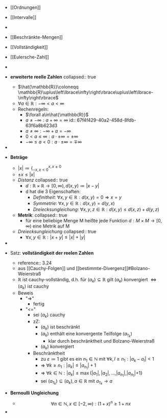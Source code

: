 - [[Ordnungen]]
- [[Intervalle]]
-
- [[Beschränkte-Mengen]]
- [[Vollständigkeit]]
- [[Eulersche-Zahl]]
-
- **erweiterte reelle Zahlen**
  collapsed:: true
	- $\hat{\mathbb{R}}\coloneqq \mathbb{R}\uplus\left\lbrace\infty\right\rbrace\uplus\left\lbrace-\infty\right\rbrace$
	- $\forall a\in\mathbb{R}:-\infty<a<\infty$
	- Rechenregeln:
		- $\forall a\in\hat{\mathbb{R}}$
		- $a\neq-\infty:a+\infty=\infty$
		  id:: 67f4f429-40a2-458d-8fdb-63f6a8b623d3
		- $a\neq\infty:-\infty+a=-\infty$
		- $0<a\leq\infty:a\cdot\pm\infty=\pm\infty$
		- $-\infty\leq a<0:a\cdot\pm\infty=\mp\infty$
-
- **Beträge**
	- $\left|x\right|\coloneqq \left\lbrace_{-x,x<0}^{x,x\geq0}\right.$
	- $\pm x\leq\left|x\right|$
	- *Distanz*
	  collapsed:: true
		- $d:\mathbb{R}\times\mathbb{R}\rightarrow\left\lbrack0,\infty\right),d\left(x,y\right)\coloneqq \left|x-y\right|$
		- d hat die 3 Eigenschaften:
			- *Definitheit*: $\forall x,y\in\mathbb{R}:d\left(x,y\right)=0\Rightarrow x=y$
			- *Symmetrie*: $\forall x,y\in\mathbb{R}:d\left(x,y\right)=d\left(y,x\right)$
			- *Dreiecksungleichung*: $\forall x,y,z\in\mathbb{R}:d\left(x,y\right)\leq d\left(x,z\right)+d\left(y,z\right)$
	- **Metrik**:
	  collapsed:: true
		- für eine beliebige Menge M heißte jede Funktion $d:M\times M\rightarrow\left\lbrack0,\infty\right)$ eine Metrik auf M
	- *Dreiecksungleichung*
	  collapsed:: true
		- $\forall x,y\in\mathbb{R}:\left|x+y\right|\leq\left|x\right|+\left|y\right|$
-
- Satz: **vollständigkeit der reelen Zahlen**
	- reference:: 3.24
	- aus [[Cauchy-Folgen]] und [[bestimmte-Divergenz]]\#Bolzano-Weierstraß
	- $\mathbb{R}$ ist cauchy-vollständig, d.h. für $\left(a_{k}\right)\subseteq\mathbb{R}$ gilt $\left(a_{k}\right)$ konvergiert $\Leftrightarrow\left(a_{k}\right)$ ist cauchy
	- Beweis
		- "=>"
			- fertig
		- "<="
			- sei $\left(a_{k}\right)$ cauchy
			- zZ:
				- $\left(a_{k}\right)$ ist beschränkt
				- $\left(a_{k}\right)$ enthält eine konvergente Teilfolge $\left(a_{\tau_{k}}\right)$
					- klar durch beschränktheit und Bolzano-Weierstraß
				- $\left(a_{k}\right)$ konvergiert
			- Beschränktheit
				- zu $\varepsilon\coloneqq 1$ gibt es ein $n_1\in\mathbb{N}$ mit $\forall k,l\geq n_1:\left|a_{k}-a_{l}\right|<1$
				- => $\forall k\geq n_1:\left|a_{k}\right|\leq\left|a_{n_1}\right|+1$
				- => $\forall k\in\mathbb{N}:\left|a_{k}\right|\leq\max\left\lbrace|a_1|,|a_2\vert,...,|a_{n_1}|,|a_{n_1}|+1\right\rbrace$
				- sei $\left(a_{\tau_{k}}\right)\subseteq\left(a_{k}\right),a\in\mathbb{R}$ mit $a_{\tau_{k}}\rightarrow a$

- **Bernoulli Ungleichung**
	- $$\forall n\in\mathbb{N},x\in\left\lbrack-2,\infty\right):\left(1+x\right)^{n}\geq1+nx$$
-
